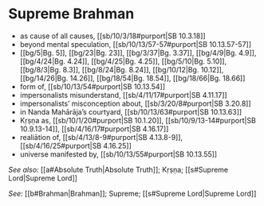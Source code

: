 # Supreme Brahman

* as cause of all causes, [[sb/10/3/18#purport|SB 10.3.18]]
* beyond mental speculation, [[sb/10/13/57-57#purport|SB 10.13.57-57]]
*  [[bg/5|Bg. 5]], [[bg/23|Bg. 23]], [[bg/3/37|Bg. 3.37]], [[bg/4/9|Bg. 4.9]], [[bg/4/24|Bg. 4.24]], [[bg/4/25|Bg. 4.25]], [[bg/5/10|Bg. 5.10]], [[bg/8/3|Bg. 8.3]], [[bg/8/24|Bg. 8.24]], [[bg/10/12|Bg. 10.12]], [[bg/14/26|Bg. 14.26]], [[bg/18/54|Bg. 18.54]], [[bg/18/66|Bg. 18.66]]
* form of, [[sb/10/13/54#purport|SB 10.13.54]]
* impersonalists misunderstand, [[sb/4/11/17#purport|SB 4.11.17]]
* impersonalists’ misconception about, [[sb/3/20/8#purport|SB 3.20.8]]
* in Nanda Mahārāja’s courtyard, [[sb/10/13/63#purport|SB 10.13.63]]
* Kṛṣṇa as, [[sb/10/1/20#purport|SB 10.1.20]], [[sb/10/9/13-14#purport|SB 10.9.13-14]], [[sb/4/16/17#purport|SB 4.16.17]]
* realiātion of, [[sb/4/13/8-9#purport|SB 4.13.8-9]], [[sb/4/16/25#purport|SB 4.16.25]]
* universe manifested by, [[sb/10/13/55#purport|SB 10.13.55]]

*See also:* [[a#Absolute Truth|Absolute Truth]]; Kṛṣṇa; [[s#Supreme Lord|Supreme Lord]]

*See:* [[b#Brahman|Brahman]]; Supreme; [[s#Supreme Lord|Supreme Lord]]

